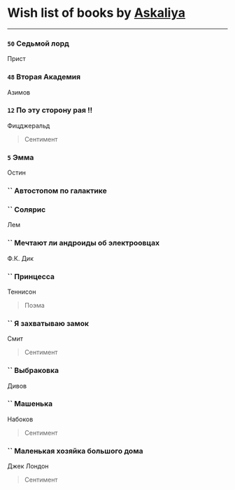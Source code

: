 # Wish list of books by [Askaliya](http://vk.com/id326783541)
---

### `50` Седьмой лорд
Прист

### `48` Вторая Академия
Азимов

### `12` По эту сторону рая !!
Фицджеральд
> Сентимент

### `5` Эмма
Остин

### `` Автостопом по галактике

### `` Солярис
Лем

### `` Мечтают ли андроиды об электроовцах
Ф.К. Дик

### `` Принцесса
Теннисон
> Поэма

### `` Я захватываю замок
Смит
> Сентимент

### `` Выбраковка
Дивов

### `` Машенька
Набоков
> Сентимент

### `` Маленькая хозяйка большого дома
Джек Лондон
> Сентимент

